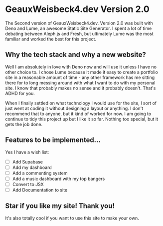 # GeauxWeisbeck4.dev Version 2.0

The Second version of GeauxWeisbeck4.dev. Version 2.0 was built with Deno and Lume, an awesome Static Site Generator. I spent a lot of time debating between Aleph.js and  Fresh, but ultimately Lume was the most familiar and worked the best for this project.

## Why the tech stack and why a new website?

Well I am absolutely in love with Deno now and will use it unless I have no other choice to. I chose Lume because it made it easy to create a portfolio site in a reasonable amount of time - any other framework has me sitting there for to long messing around with what I want to do with my personal site. I know that probably makes no sense and it probably doesn't. That's ADHD for you.

When I finally settled on what technology I would use for the site, I sort of just went at coding it without designing a layout or anything. I don't recommend that to anyone, but it kind of worked for now. I am going to continue to tidy this project up but I like it so far. Nothing too special, but it gets the job done.

## Features to be implemented...

Yes I have a wish list:

- [ ] Add Supabase 
- [ ] Add my dashboard
- [ ] Add a commenting system
- [ ] Add a music dashboard with my top bangers
- [ ] Convert to JSX
- [ ] Add Documentation to site

## Star if you like my site! Thank you!

It's also totally cool if you want to use this site to make your own.

